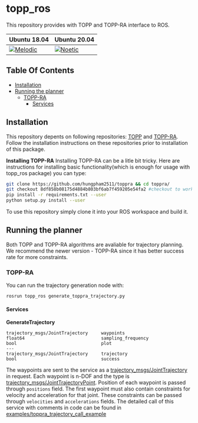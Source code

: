# topp_ros
This repository provides with TOPP and TOPP-RA interface to ROS.

| Ubuntu 18.04  | Ubuntu 20.04|
|---------------------------------------------------------------------------------------------------------------------------------|--------------------------------------------------------------------------------------------------------------------------------|
 [![Melodic](https://github.com/lmark1/uav_ros_general/workflows/Melodic/badge.svg)](https://github.com/lmark1/uav_ros_general/actions) | [![Noetic](https://github.com/larics/topp_ros/actions/workflows/noetic.yml/badge.svg?branch=master)](https://github.com/larics/topp_ros/actions/workflows/noetic.yml) |

## Table Of Contents

- [Installation](#Installation)
- [Running the planner](#Running)
    * [TOPP-RA](#RunningTOPPRA)
        - [Services](#Services)

## <a name="Installation"></a> Installation
This repository depents on following repositories: [TOPP](https://github.com/quangounet/TOPP) and [TOPP-RA](https://github.com/hungpham2511/toppra). Follow the installation instructions on these repositories prior to installation of this package.

**Installing TOPP-RA**
Installing TOPP-RA can be a litle bit tricky. Here are instructions for installing basic functionality(which is enough for usage with topp_ros package) you can type:
``` bash
git clone https://github.com/hungpham2511/toppra && cd toppra/
git checkout 8df858b08175d4884b803bf6ab7f459205e54fa2 #checkout to working python 2.7 version of the toppra package
pip install -r requirements.txt --user
python setup.py install --user
```


To use this repository simply clone it into your ROS workspace and build it.

## <a name="Running"></a> Running the planner
Both TOPP and TOPP-RA algorithms are avaliable for trajectory planning. We recommend the newer version - TOPP-RA since it has better success rate for more constraints.

### <a name="RunningTOPPRA"></a> TOPP-RA
You can run the trajectory generation node with:

```
rosrun topp_ros generate_toppra_trajectory.py
```

#### <a name="Services"></a> Services

**GenerateTrajectory**
```
trajectory_msgs/JointTrajectory     waypoints
float64                             sampling_frequency
bool                                plot
---
trajectory_msgs/JointTrajectory     trajectory
bool                                success
```

The waypoints are sent to the service as a [trajectory\_msgs/JointTrajectory](http://docs.ros.org/melodic/api/trajectory_msgs/html/msg/JointTrajectory.html) in request. Each waypoint is n-DOF and the type is [trajectory\_msgs/JointTrajectoryPoint](http://docs.ros.org/melodic/api/trajectory_msgs/html/msg/JointTrajectoryPoint.html). Position of each waypoint is passed through ```positions``` field. The first waypoint must also contain constraints for velocity and acceleration for that joint. These constraints can be passed through ```velocities``` and ```accelerations``` fields. The detailed call of this service with comments in code can be found in [examples/toppra\_trajectory\_call\_example](https://github.com/larics/topp_ros/blob/master/examples/topp_trajectory_call_example.py)
